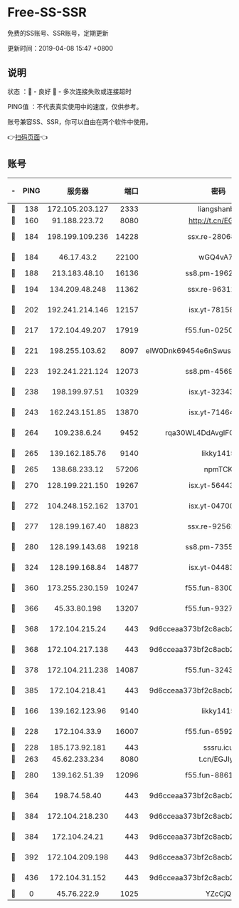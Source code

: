 # Free-SS-SSR

免费的SS账号、SSR账号，定期更新

更新时间：2019-04-08 15:47 +0800

## 说明

状态     ：🙂 - 良好 🙁 - 多次连接失败或连接超时

PING值   ：不代表真实使用中的速度，仅供参考。

账号兼容SS、SSR，你可以自由在两个软件中使用。

👉[扫码页面](https://liesauer.github.io/Free-SS-SSR/)👈

## 账号

|-|PING|服务器|端口|密码|加密方式|区域|
|:----:|:----:|:-----:|-----:|:----:|:----:|:----:|
|🙂|138|172.105.203.127|2333|liangshanbo|chacha20|JP|
|🙂|160|91.188.223.72|8080|http://t.cn/EGJIyrl|rc4-md5|RU|
|🙂|184|198.199.109.236|14228|ssx.re-28068094|aes-256-cfb|US|
|🙂|184|46.17.43.2|22100|wGQ4vA7D|aes-256-gcm|RU|
|🙂|188|213.183.48.10|16136|ss8.pm-19627789|rc4-md5|RU|
|🙂|194|134.209.48.248|11362|ssx.re-96312869|aes-256-cfb|US|
|🙂|202|192.241.214.146|12157|isx.yt-78158040|aes-256-cfb|US|
|🙂|217|172.104.49.207|17919|f55.fun-02500708|aes-256-cfb|SG|
|🙂|221|198.255.103.62|8097|eIW0Dnk69454e6nSwuspv9DmS201tQ0D|aes-256-cfb|US|
|🙂|223|192.241.221.124|12073|ss8.pm-45691802|aes-256-cfb|US|
|🙂|238|198.199.97.51|10329|isx.yt-32343911|aes-256-cfb|US|
|🙂|243|162.243.151.85|13870|isx.yt-71464453|aes-256-cfb|US|
|🙂|264|109.238.6.24|9452|rqa30WL4DdAvgIFG6Fs3znzTa|aes-256-cfb|FR|
|🙂|265|139.162.185.76|9140|likky1415|aes-256-cfb|DE|
|🙂|265|138.68.233.12|57206|npmTCK|rc4-md5|US|
|🙂|270|128.199.221.150|19267|isx.yt-56443107|aes-256-cfb|SG|
|🙂|272|104.248.152.162|13701|isx.yt-04700164|aes-256-cfb|SG|
|🙂|277|128.199.167.40|18823|ssx.re-92562343|aes-256-cfb|SG|
|🙂|280|128.199.143.68|19218|ss8.pm-73559472|aes-256-cfb|SG|
|🙂|324|128.199.168.84|14877|isx.yt-04483542|aes-256-cfb|SG|
|🙂|360|173.255.230.159|10247|f55.fun-83008054|aes-256-cfb|US|
|🙂|366|45.33.80.198|13207|f55.fun-93270323|aes-256-cfb|US|
|🙂|368|172.104.215.24|443|9d6cceaa373bf2c8acb22e60b6a58be6|aes-256-cfb|US|
|🙂|368|172.104.217.138|443|9d6cceaa373bf2c8acb22e60b6a58be6|aes-256-cfb|US|
|🙂|378|172.104.211.238|14087|f55.fun-32438458|aes-256-cfb|US|
|🙂|385|172.104.218.41|443|9d6cceaa373bf2c8acb22e60b6a58be6|aes-256-cfb|US|
|🙂|166|139.162.123.96|9140|likky1415|aes-256-cfb|JP|
|🙂|228|172.104.33.9|16007|f55.fun-65922710|aes-256-cfb|SG|
|🙂|228|185.173.92.181|443|sssru.icu|rc4-md5|RU|
|🙂|263|45.62.233.234|8080|t.cn/EGJIyrl|rc4-md5|CA|
|🙂|280|139.162.51.39|12096|f55.fun-88617667|aes-256-cfb|SG|
|🙂|364|198.74.58.40|443|9d6cceaa373bf2c8acb22e60b6a58be6|aes-256-cfb|US|
|🙂|384|172.104.218.230|443|9d6cceaa373bf2c8acb22e60b6a58be6|aes-256-cfb|US|
|🙂|384|172.104.24.21|443|9d6cceaa373bf2c8acb22e60b6a58be6|aes-256-cfb|US|
|🙂|392|172.104.209.198|443|9d6cceaa373bf2c8acb22e60b6a58be6|aes-256-cfb|US|
|🙁|436|172.104.31.152|443|9d6cceaa373bf2c8acb22e60b6a58be6|aes-256-cfb|US|
|🙁|0|45.76.222.9|1025|YZcCjQ|rc4-md5|JP|
